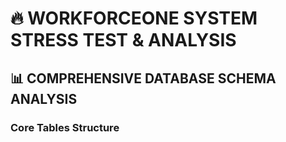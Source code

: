 # 🔥 WORKFORCEONE SYSTEM STRESS TEST & ANALYSIS

## 📊 COMPREHENSIVE DATABASE SCHEMA ANALYSIS

### Core Tables Structure